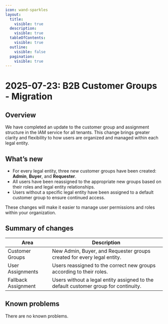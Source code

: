 ```yaml
---
icon: wand-sparkles
layout:
  title:
    visible: true
  description:
    visible: true
  tableOfContents:
    visible: true
  outline:
    visible: false
  pagination:
    visible: true
---
```


# 2025-07-23: B2B Customer Groups - Migration

## Overview

We have completed an update to the customer group and assignment structure in the IAM service for all tenants. 
This change brings greater clarity and flexibility to how users are organized and managed within each legal entity.

## What’s new
- For every legal entity, three new customer groups have been created: **Admin**, **Buyer**, and **Requester**.
- All users have been reassigned to the appropriate new groups based on their roles and legal entity relationships.
- Users without a specific legal entity have been assigned to a default customer group to ensure continued access.

These changes will make it easier to manage user permissions and roles within your organization.

## Summary of changes

| Area                | Description                                                                          |
|---------------------|--------------------------------------------------------------------------------------|
| Customer Groups     | New Admin, Buyer, and Requester groups created for every legal entity.               |
| User Assignments    | Users reassigned to the correct new groups according to their roles.                 |
| Fallback Assignment | Users without a legal entity assigned to the default customer  group for continuity. |


## Known problems

There are no known problems.